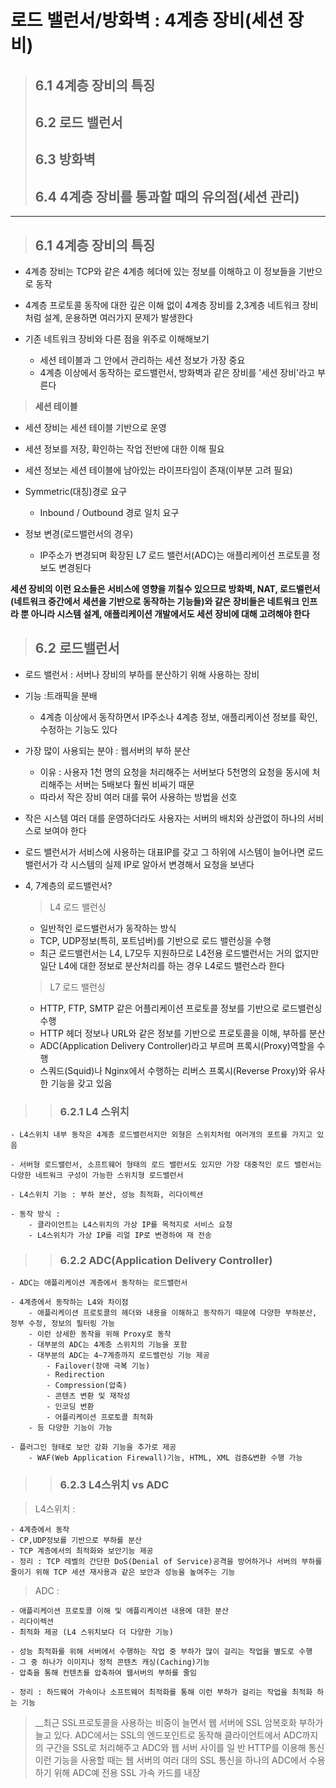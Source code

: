 # 로드 밸런서/방화벽 : 4계층 장비(세션 장비)

> ## 6.1 4계층 장비의 특징
> ## 6.2 로드 밸런서
> ## 6.3 방화벽
> ## 6.4 4계층 장비를 통과할 때의 유의점(세션 관리)
---
> ## 6.1 4계층 장비의 특징
- 4계층 장비는 TCP와 같은 4계층 헤더에 있는 정보를 이해하고 이 정보들을 기반으로 동작
- 4계층 프로토콜 동작에 대한 깊은 이해 없이 4계층 장비를 2,3계층 네트워크 장비처럼 설계, 운용하면 여러가지 문제가 발생한다

- 기존 네트워크 장비와 다른 점을 위주로 이해해보기
    - 세션 테이블과 그 안에서 관리하는 세션 정보가 가장 중요
    - 4계층 이상에서 동작하는 로드밸런서, 방화벽과 같은 장비를 '세션 장비'라고 부른다

> __세션 테이블__

- 세션 장비는 세션 테이블 기반으로 운영
- 세션 정보를 저장, 확인하는 작업 전반에 대한 이해 필요
- 세션 정보는 세션 테이블에 남아있는 라이프타임이 존재(이부분 고려 필요)

- Symmetric(대칭)경로 요구
    - Inbound / Outbound 경로 일치 요구
- 정보 변경(로드밸런서의 경우)
    - IP주소가 변경되며 확장된 L7 로드 밸런서(ADC)는 애플리케이션 프로토콜 정보도 변경된다

__세션 장비의 이런 요소들은 서비스에 영향을 끼칠수 있으므로 방화벽, NAT, 로드밸런서(네트워크 중간에서 세션을 기반으로 동작하는 기능들)와 같은 장비들은 네트워크 인프라 뿐 아니라 시스템 설계, 애플리케이션 개발에서도 세션 장비에 대해 고려해야 한다__

> ## 6.2 로드밸런서
- 로드 밸런서 : 서버나 장비의 부하를 분산하기 위해 사용하는 장비
- 기능 :트래픽을 분배
    - 4계층 이상에서 동작하면서 IP주소나 4계층 정보, 애플리케이션 정보를 확인, 수정하는 기능도 있다

- 가장 많이 사용되는 분야 : 웹서버의 부하 분산
    - 이유 : 사용자 1천 명의 요청을 처리해주는 서버보다 5천명의 요청을 동시에 처리해주는 서버는 5배보다 훨씬 비싸기 때문
    - 따라서 작은 장비 여러 대를 묶어 사용하는 방법을 선호

- 작은 시스템 여러 대를 운영하더라도 사용자는 서버의 배치와 상관없이 하나의 서비스로 보여야 한다

- 로드 밸런서가 서비스에 사용하는 대표IP를 갖고 그 하위에 시스템이 늘어나면 로드밸런서가 각 시스템의 실제 IP로 알아서 변경해서 요청을 보낸다
- 4, 7계층의 로드밸런서?
    > L4 로드 밸런싱
    - 일반적인 로드밸런서가 동작하는 방식
    - TCP, UDP정보(특히, 포트넘버)를 기반으로 로드 밸런싱을 수행
    - 최근 로드밸런서는 L4, L7모두 지원하므로 L4전용 로드밸런서는 거의 없지만 일단 L4에 대한 정보로 분산처리를 하는 경우 L4로드 밸런스라 한다

    > L7 로드 밸런싱
    - HTTP, FTP, SMTP 같은 어플리케이션 프로토콜 정보를 기반으로 로드밸런싱 수행
    - HTTP 헤더 정보나 URL와 같은 정보를 기반으로 프로토콜을 이해, 부하를 분산
    - ADC(Application Delivery Controller)라고 부르며 프록시(Proxy)역할을 수행
    - 스쿼드(Squid)나 Nginx에서 수행하는 리버스 프록시(Reverse Proxy)와 유사한 기능을 갖고 있음

>> ### 6.2.1 L4 스위치
    - L4스위치 내부 동작은 4계층 로드밸런서지만 외형은 스위치처럼 여러개의 포트를 가지고 있음

    - 서버형 로드밸런서, 소프트웨어 형태의 로드 밸런서도 있지만 가장 대중적인 로드 밸런서는 다양한 네트워크 구성이 가능한 스위치형 로드밸런서

    - L4스위치 기능 : 부하 분산, 성능 최적화, 리다이렉션

    - 동작 방식 :
        - 클라이언트는 L4스위치의 가상 IP를 목적지로 서비스 요청
        - L4스위치가 가상 IP를 리얼 IP로 변경하여 재 전송

>> ### 6.2.2 ADC(Application Delivery Controller)
    - ADC는 애플리케이션 계층에서 동작하는 로드밸런서

    - 4계층에서 동작하는 L4와 차이점
        - 애플리케이션 프로토콜의 헤더와 내용을 이해하고 동작하기 때문에 다양한 부하분산, 정부 수정, 정보의 필터링 가능
        - 이런 상세한 동작을 위해 Proxy로 동작
        - 대부분의 ADC는 4계층 스위치의 기능을 포함
        - 대부분의 ADC는 4~7계층까지 로드밸런싱 기능 제공
            - Failover(장애 극복 기능)
            - Redirection
            - Compression(압축)
            - 콘텐츠 변환 및 재작성
            - 인코딩 변환
            - 어플리케이션 프로토콜 최적화
        - 등 다양한 기능이 가능

    - 플러그인 형태로 보안 강화 기능을 추가로 제공 
        - WAF(Web Application Firewall)기능, HTML, XML 검증&변환 수행 가능

>> ### 6.2.3 L4스위치 vs ADC 

> L4스위치 : 

    - 4계층에서 동작
    - CP,UDP정보를 기반으로 부하를 분산
    - TCP 계층에서의 최적화와 보안기능 제공
    - 정리 : TCP 레벨의 간단한 DoS(Denial of Service)공격을 방어하거나 서버의 부하를 줄이기 위해 TCP 세션 재사용과 같은 보안과 성능을 높여주는 기능

> ADC :

    - 애플리케이션 프로토콜 이해 및 애플리케이션 내용에 대한 분산
    - 리다이렉션
    - 최적화 제공 (L4 스위치보다 더 다양한 기능)

    - 성능 최적화를 위해 서버에서 수행하는 작업 중 부하가 많이 걸리는 작업을 별도로 수행
    - 그 중 하나가 이미지나 정적 콘텐츠 캐싱(Caching)기능
    - 압축을 통해 컨텐츠를 압축하여 웹서버의 부하를 줄임

    - 정리 : 하드웨어 가속이나 소프트웨어 최적화를 통해 이런 부하가 걸리는 작업을 최적화 하는 기능

> __최근 SSL프로토콜을 사용하는 비중이 늘면서 웹 서버에 SSL 암복호화 부하가 늘고 있다. 
> ADC에서는 SSL의 엔드포인트로 동작해 클라이언트에서 ADC까지의 구간을 SSL로 처리해주고 ADC와 웹 서버 사이를 일 반 HTTP를 이용해 통신
> 이런 기능을 사용할 때는 웹 서버의 여러 대의 SSL 통신을 하나의 ADC에서 수용하기 위해 ADC예 전용 SSL 가속 카드를 내장


